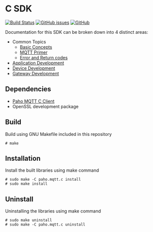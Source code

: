 # C SDK

[![Build Status](https://travis-ci.org/ibm-watson-iot/iot-c.svg?branch=master)](https://travis-ci.org/ibm-watson-iot/iot-c)
[![GitHub issues](https://img.shields.io/github/issues/ibm-watson-iot/iot-c.svg)](https://github.com/ibm-watson-iot/iot-c/issues)
[![GitHub](https://img.shields.io/github/license/ibm-watson-iot/iot-c.svg)](https://github.com/ibm-watson-iot/iot-c/blob/master/LICENSE)


Documentation for this SDK can be broken down into 4 distinct areas:

- Common Topics
    - [Basic Concepts](concepts.md)
    - [MQTT Primer](mqtt.md)
    - [Error and Return codes](errors.md)
- [Application Development](application/index.md)
- [Device Development](device/index.md)
- [Gateway Development](gateway/index.md)

## Dependencies

- [Paho MQTT C Client](https://eclipse.org/paho/clients/c/)
- OpenSSL development package

## Build

Build using GNU Makefile included in this repository

```
# make
```

## Installation

Install the built libraries using make command

```
# sudo make -C paho.mqtt.c install
# sudo make install
```


## Uninstall

Uninstalling the libraries using make command

```
# sudo make uninstall
# sudo make -C paho.mqtt.c uninstall
```


